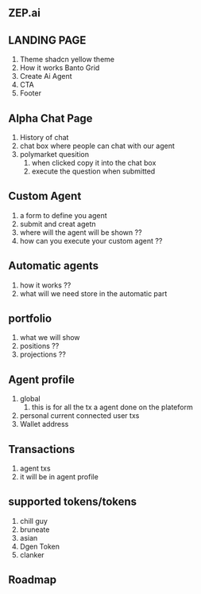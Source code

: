 ## ZEP.ai

## LANDING PAGE

1. Theme
   shadcn yellow theme
2. How it works Banto Grid
3. Create Ai Agent
4. CTA
5. Footer

## Alpha Chat Page

1. History of chat
2. chat box where people can chat with our agent
3. polymarket quesition
   1. when clicked copy it into the chat box
   2. execute the question when submitted

## Custom Agent

1. a form to define you agent
2. submit and creat agetn
3. where will the agent will be shown ??
4. how can you execute your custom agent ??

## Automatic agents

1. how it works ??
2. what will we need store in the automatic part

## portfolio

1. what we will show
2. positions ??
3. projections ??

## Agent profile

1. global
   1. this is for all the tx a agent done on the plateform
2. personal
   current connected user txs
3. Wallet address

## Transactions

1. agent txs
2. it will be in agent profile

## supported tokens/tokens

1. chill guy
2. bruneate
3. asian
4. Dgen Token
5. clanker

## Roadmap
